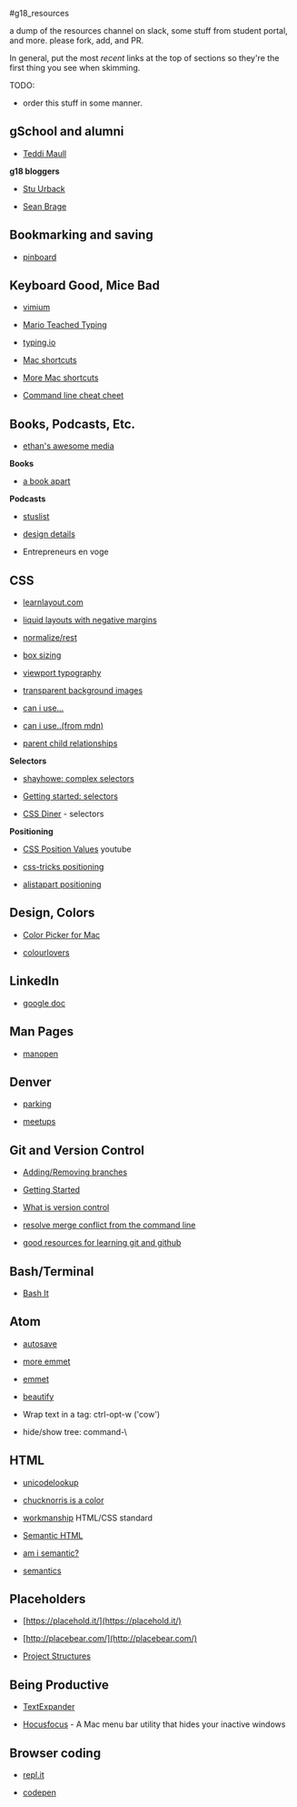 #g18_resources

a dump of the resources channel on slack, some stuff from student portal, and more. please fork, add, and PR.

In general, put the most _recent_ links at the top of sections so they're the first thing you see when skimming.

TODO:

* order this stuff in some manner.

## gSchool and alumni

* [Teddi Maull](http://www.teddimaull.com/)

__g18 bloggers__

* [Stu Urback](http://www.urback.net/)

* [Sean Brage](http://www.18track.com/)

## Bookmarking and saving

* [pinboard](http://pinboard.in/)

## Keyboard Good, Mice Bad

* [vimium](https://chrome.google.com/webstore/detail/vimium/dbepggeogbaibhgnhhndojpepiihcmeb?utm_source=gmail)

* [Mario Teached Typing](https://archive.org/details/msdos_Mario_Teaches_Typing_1992)

* [typing.io](https://typing.io/)

* [Mac shortcuts](https://support.apple.com/en-us/HT201236)

* [More Mac shortcuts](http://apple.stackexchange.com/questions/183/what-are-your-favorite-mac-os-x-keyboard-shortcuts)

* [Command line cheat cheet](http://www.git-tower.com/blog/command-line-cheat-sheet/)

## Books, Podcasts, Etc.

* [ethan's awesome media](https://github.com/etmoore/awesome-media)

__Books__

* [a book apart](https://www.dropbox.com/sh/myfptl0d1cwm8oo/AAA_Vq0jZC-nEJATsA2krS4qa?dl=0)

__Podcasts__

* [stuslist](https://docs.google.com/document/d/1jEbGU8wg2qNLGkmP28BGF1beuWQFqhtuv1uV9nsaDcQ/edit?usp=sharing)

* [design details](http://spec.fm/podcasts/design-details)

* Entrepreneurs en voge

## CSS

* [learnlayout.com](http://learnlayout.com/)

* [liquid layouts with negative margins](http://alistapart.com/article/negativemargins)

* [normalize/rest](http://jaydenseric.com/blog/forget-normalize-or-resets-lay-your-own-css-foundation)

* [box sizing](http://www.paulirish.com/2012/box-sizing-border-box-ftw/)

* [viewport typography](https://css-tricks.com/viewport-sized-typography/)

* [transparent background images](https://css-tricks.com/snippets/css/transparent-background-images/)

* [can i use...](http://caniuse.com/#feat=viewport-units)

* [can i use..(from mdn)](https://developer.mozilla.org/en-US/docs/Web/HTML/Element)

* [parent child relationships](https://www.youtube.com/watch?v=Pf8xmAZYZC4&list=PLgGbWId6zgaWZkPFI4Sc9QXDmmOWa1v5F)

__Selectors__

* [shayhowe: complex selectors](http://learn.shayhowe.com/advanced-html-css/complex-selectors/)

* [Getting started: selectors](https://developer.mozilla.org/en-US/docs/Web/Guide/CSS/Getting_started/Selectors)

* [CSS Diner](http://flukeout.github.io/) - selectors

__Positioning__

* [CSS Position Values](https://www.youtube.com/watch?v=gKvxlYCzJXw) youtube

* [css-tricks positioning](https://css-tricks.com/absolute-relative-fixed-positioining-how-do-they-differ/)

* [alistapart positioning](http://alistapart.com/article/css-positioning-101)

## Design, Colors

* [Color Picker for Mac](https://itunes.apple.com/us/app/color-picker/id641027709?mt=12)

* [colourlovers](http://colourlovers.com/)

## LinkedIn

* [google doc](https://docs.google.com/spreadsheets/d/1FIh83e6BCzciDn_4w8iGliA5RQHtzMD61_5AyAbZo5s/edit?usp=sharing)

## Man Pages

* [manopen](http://www.clindberg.org/projects/manopen.html)

## Denver

* [parking](http://en.parkopedia.com/)

* [meetups](http://www.meetup.com/cities/us/co/denver/tech/)

## Git and Version Control

* [Adding/Removing branches](http://www.gitguys.com/topics/adding-and-removing-remote-branches/#Commands_discussed_in_this_section)

* [Getting Started](https://git-scm.com/book/en/v2/Getting-Started-About-Version-Control)

* [What is version control](http://git-scm.com/video/what-is-version-control)

* [resolve merge conflict from the command line](https://help.github.com/articles/resolving-a-merge-conflict-from-the-command-line/)

* [good resources for learning git and github](https://help.github.com/articles/good-resources-for-learning-git-and-github/)

## Bash/Terminal

* [Bash It](https://github.com/Bash-it/bash-it)

## Atom

* [autosave](http://stackoverflow.com/questions/29902834/auto-save-in-atom-editor)

* [more emmet](http://designshack.net/articles/css/7-awesome-emmet-html-time-saving-tips/)

* [emmet](https://github.com/emmetio/emmet-atom)

* [beautify](https://atom.io/packages/atom-beautify)

* Wrap text in a tag: ctrl-opt-w ('cow')

* hide/show tree: command-\

## HTML

* [unicodelookup](http://unicodelookup.com/)

* [chucknorris is a color](http://noahveltman.com/sillycolors/)

* [workmanship](http://workmanship.io/) HTML/CSS standard

* [Semantic HTML](https://www.youtube.com/watch?v=NrH5J6SSZyk)

* [am i semantic?](http://html5doctor.com/downloads/h5d-sectioning-flowchart.pdf)

* [semantics](http://diveintohtml5.info/semantics.html)

## Placeholders

* [https://placehold.it/](https://placehold.it/)

* [http://placebear.com/](http://placebear.com/)

* [Project Structures](https://www.youtube.com/watch?v=g7js1fW4AZw&list=PLgGbWId6zgaWZkPFI4Sc9QXDmmOWa1v5F)

## Being Productive

* [TextExpander](https://smilesoftware.com/textexpander-family)

* [Hocusfocus](http://hocusfoc.us/) - A Mac menu bar utility that hides your inactive windows

## Browser coding

* [repl.it](http://repl.it/)

* [codepen](http://codepen.io/)

